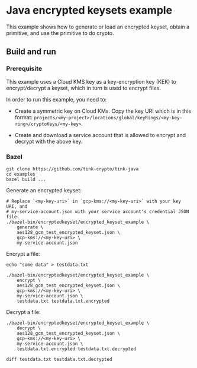 # Java encrypted keysets example

This example shows how to generate or load an encrypted keyset, obtain a
primitive, and use the primitive to do crypto.

## Build and run

### Prerequisite

This example uses a Cloud KMS key as a key-encryption key (KEK) to
encrypt/decrypt a keyset, which in turn is used to encrypt files.

In order to run this example, you need to:

*   Create a symmetric key on Cloud KMs. Copy the key URI which is in this
    format:
    `projects/<my-project>/locations/global/keyRings/<my-key-ring>/cryptoKeys/<my-key>`.

*   Create and download a service account that is allowed to encrypt and decrypt
    with the above key.

### Bazel

```shell
git clone https://github.com/tink-crypto/tink-java
cd examples
bazel build ...
```

Generate an encrypted keyset:

```shell
# Replace `<my-key-uri>` in `gcp-kms://<my-key-uri>` with your key URI, and
# my-service-account.json with your service account's credential JSON file.
./bazel-bin/encryptedkeyset/encrypted_keyset_example \
    generate \
    aes128_gcm_test_encrypted_keyset.json \
    gcp-kms://<my-key-uri> \
    my-service-account.json
```

Encrypt a file:

```shell
echo "some data" > testdata.txt

./bazel-bin/encryptedkeyset/encrypted_keyset_example \
    encrypt \
    aes128_gcm_test_encrypted_keyset.json \
    gcp-kms://<my-key-uri> \
    my-service-account.json \
    testdata.txt testdata.txt.encrypted
```

Decrypt a file:

```shell
./bazel-bin/encryptedkeyset/encrypted_keyset_example \
    decrypt \
    aes128_gcm_test_encrypted_keyset.json \
    gcp-kms://<my-key-uri> \
    my-service-account.json \
    testdata.txt.encrypted testdata.txt.decrypted

diff testdata.txt testdata.txt.decrypted
```
